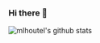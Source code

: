 ### Hi there 👋

![mlhoutel's github stats](https://github-readme-stats.vercel.app/api?username=mlhoutel&show_icons=true&theme=radical&card_width=100)

<!--
**mlhoutel/mlhoutel** is a ✨ _special_ ✨ repository because its `README.md` (this file) appears on your GitHub profile.

Here are some ideas to get you started:

- 🔭 I’m currently working on ...
- 🌱 I’m currently learning ...
- 👯 I’m looking to collaborate on ...
- 🤔 I’m looking for help with ...
- 💬 Ask me about ...
- 📫 How to reach me: ...
- 😄 Pronouns: ...
- ⚡ Fun fact: ...
-->
